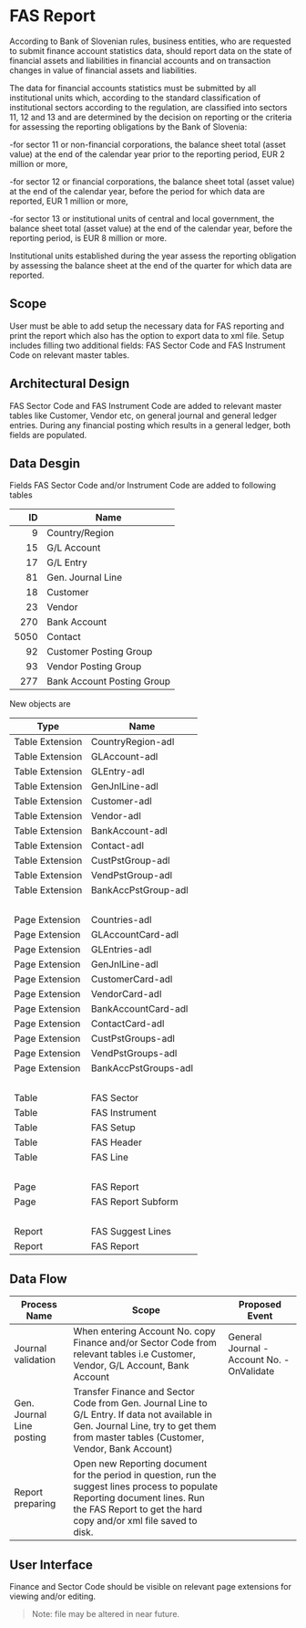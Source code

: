 # FAS Report

According to Bank of Slovenian rules, business entities, who are requested to submit finance account statistics data, should report data on the state of financial assets and liabilities in financial accounts and on transaction changes in value of financial assets and liabilities.

The data for financial accounts statistics must be submitted by all institutional units which, according to the standard classification of institutional sectors according to the regulation, are classified into sectors 11, 12 and 13 and are determined by the decision on reporting or the criteria for assessing the reporting obligations by the Bank of Slovenia:

-for sector 11 or non-financial corporations, the balance sheet total (asset value) at the end of the calendar year prior to the reporting period, EUR 2 million or more,

-for sector 12 or financial corporations, the balance sheet total (asset value) at the end of the calendar year, before the period for which data are reported, EUR 1 million or more,

-for sector 13 or institutional units of central and local government, the balance sheet total (asset value) at the end of the calendar year, before the reporting period, is EUR 8 million or more.

Institutional units established during the year assess the reporting obligation by assessing the balance sheet at the end of the quarter for which data are reported.

## Scope

User must be able to add setup the necessary data for FAS reporting and print the report which also has the option to export data to xml file. Setup includes filling two additional fields: FAS Sector Code and FAS Instrument Code on relevant master tables.

## Architectural Design

FAS Sector Code and FAS Instrument Code are added to relevant master tables like Customer, Vendor etc, on general journal and general ledger entries. During any financial posting which results in a general ledger, both fields are populated.

## Data Desgin

Fields FAS Sector Code and/or Instrument Code are added to following tables

ID|Name
--:|----
9|Country/Region
15|G/L Account
17|G/L Entry
81|Gen. Journal Line
18|Customer
23|Vendor
270|Bank Account
5050|Contact
92|Customer Posting Group
93|Vendor Posting Group
277|Bank Account Posting Group

New objects are

Type|Name
--|----|
Table Extension|CountryRegion-adl
Table Extension|GLAccount-adl
Table Extension|GLEntry-adl
Table Extension|GenJnlLine-adl
Table Extension|Customer-adl
Table Extension|Vendor-adl
Table Extension|BankAccount-adl
Table Extension|Contact-adl
Table Extension|CustPstGroup-adl
Table Extension|VendPstGroup-adl
Table Extension|BankAccPstGroup-adl
<br>|<br>
Page Extension|Countries-adl
Page Extension|GLAccountCard-adl
Page Extension|GLEntries-adl
Page Extension|GenJnlLine-adl
Page Extension|CustomerCard-adl
Page Extension|VendorCard-adl
Page Extension|BankAccountCard-adl
Page Extension|ContactCard-adl
Page Extension|CustPstGroups-adl
Page Extension|VendPstGroups-adl
Page Extension|BankAccPstGroups-adl
<br>|<br>
Table|FAS Sector
Table|FAS Instrument
Table|FAS Setup
Table|FAS Header
Table|FAS Line
<br>|<br>
Page|FAS Report
Page|FAS Report Subform
<br>|<br>
Report|FAS Suggest Lines
Report|FAS Report

## Data Flow

Process Name|Scope|Proposed Event
--|--|--
Journal validation|When entering Account No. copy Finance and/or Sector Code from relevant tables i.e Customer, Vendor, G/L Account, Bank Account|General Journal - Account No. - OnValidate
Gen. Journal Line posting|Transfer Finance and Sector Code from Gen. Journal Line to G/L Entry. If data not available in Gen. Journal Line, try to get them from master tables (Customer, Vendor, Bank Account)|
Report preparing|Open new Reporting document for the period in question, run the suggest lines process to populate Reporting document lines. Run the FAS Report to get the hard copy and/or xml file saved to disk.|

## User Interface

Finance and Sector Code should be visible on relevant page extensions for viewing and/or editing.

>Note: file may be altered in near future.
